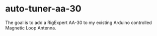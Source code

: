 # auto-tuner-aa-30
The goal is to add a RigExpert AA-30 to my existing Arduino controlled Magnetic Loop Antenna.
